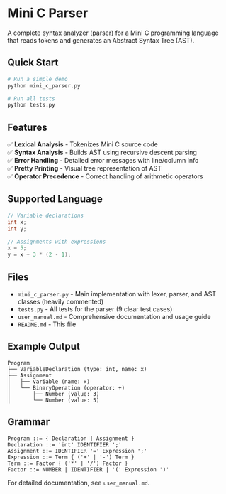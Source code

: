 # Mini C Parser

A complete syntax analyzer (parser) for a Mini C programming language that reads tokens and generates an Abstract Syntax Tree (AST).

## Quick Start

```bash
# Run a simple demo
python mini_c_parser.py

# Run all tests
python tests.py
```

## Features

✅ **Lexical Analysis** - Tokenizes Mini C source code  
✅ **Syntax Analysis** - Builds AST using recursive descent parsing  
✅ **Error Handling** - Detailed error messages with line/column info  
✅ **Pretty Printing** - Visual tree representation of AST  
✅ **Operator Precedence** - Correct handling of arithmetic operators  

## Supported Language

```c
// Variable declarations
int x;
int y;

// Assignments with expressions
x = 5;
y = x + 3 * (2 - 1);
```

## Files

- `mini_c_parser.py` - Main implementation with lexer, parser, and AST classes (heavily commented)
- `tests.py` - All tests for the parser (9 clear test cases)
- `user_manual.md` - Comprehensive documentation and usage guide
- `README.md` - This file

## Example Output

```
Program
├── VariableDeclaration (type: int, name: x)
├── Assignment
│   ├── Variable (name: x)
│   └── BinaryOperation (operator: +)
│       ├── Number (value: 3)
│       └── Number (value: 5)
```

## Grammar

```
Program ::= { Declaration | Assignment }
Declaration ::= 'int' IDENTIFIER ';'
Assignment ::= IDENTIFIER '=' Expression ';'
Expression ::= Term { ('+' | '-') Term }
Term ::= Factor { ('*' | '/') Factor }
Factor ::= NUMBER | IDENTIFIER | '(' Expression ')'
```

For detailed documentation, see `user_manual.md`. 